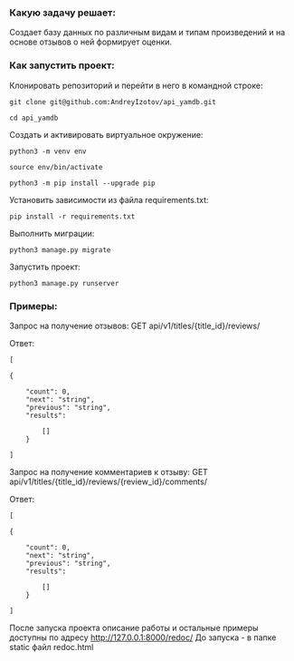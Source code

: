 ### Какую задачу решает:
Создает базу данных по различным видам и типам произведений
и на основе отзывов о ней формирует оценки.


### Как запустить проект:

Клонировать репозиторий и перейти в него в командной строке:

```
git clone git@github.com:AndreyIzotov/api_yamdb.git
```

```
cd api_yamdb
```

Cоздать и активировать виртуальное окружение:

```
python3 -m venv env
```

```
source env/bin/activate
```

```
python3 -m pip install --upgrade pip
```

Установить зависимости из файла requirements.txt:

```
pip install -r requirements.txt
```

Выполнить миграции:

```
python3 manage.py migrate
```

Запустить проект:

```
python3 manage.py runserver
```


### Примеры:

Запрос на получение отзывов:
GET api/v1/titles/{title_id}/reviews/

Ответ:
```
[

{

    "count": 0,
    "next": "string",
    "previous": "string",
    "results": 

        []
    }

]
```

Запрос на получение комментариев к отзыву:
GET api/v1/titles/{title_id}/reviews/{review_id}/comments/

Ответ:
```
[

{

    "count": 0,
    "next": "string",
    "previous": "string",
    "results": 

        []
    }

]
```


После запуска проекта описание работы и остальные примеры доступны по адресу http://127.0.0.1:8000/redoc/
До запуска - в папке static файл redoc.html
